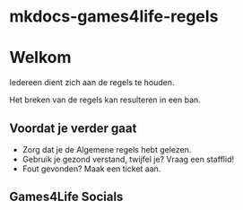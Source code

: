 # mkdocs-games4life-regels
# Welkom

Iedereen dient zich aan de regels te houden.

Het breken van de regels kan resulteren in een ban.

## Voordat je verder gaat

* Zorg dat je de Algemene regels hebt gelezen.
* Gebruik je gezond verstand, twijfel je? Vraag een stafflid!
* Fout gevonden? Maak een ticket aan.

## Games4Life Socials
